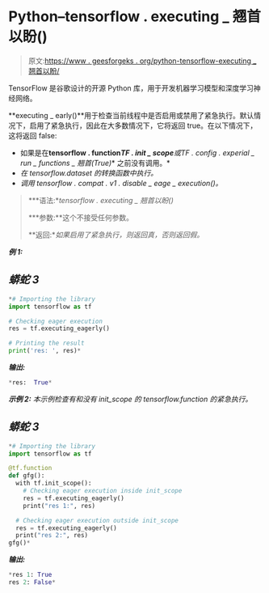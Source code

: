 # Python–tensorflow . executing _ 翘首以盼()

> 原文:[https://www . geesforgeks . org/python-tensorflow-executing _ 翘首以盼/](https://www.geeksforgeeks.org/python-tensorflow-executing_eagerly/)

TensorFlow 是谷歌设计的开源 Python 库，用于开发机器学习模型和深度学习神经网络。

**executing _ early()**用于检查当前线程中是否启用或禁用了紧急执行。默认情况下，启用了紧急执行，因此在大多数情况下，它将返回 true。在以下情况下，这将返回 false:

*   如果是在**tensorflow . function*****TF . init _ scope**或**TF . config . experial _ run _ functions _ 翘首(True)** 之前没有调用。*
*   *在 tensorflow.dataset 的转换函数中执行。*
*   *调用 tensorflow . compat . v1 . disable _ eage _ execution()。*

> ***语法:**tensorflow . executing _ 翘首以盼()*
> 
>  ***参数:**这个不接受任何参数。
> 
> **返回:**如果启用了紧急执行，则返回真，否则返回假。*

***例 1:***

## *蟒蛇 3*

```py
*# Importing the library
import tensorflow as tf

# Checking eager execution
res = tf.executing_eagerly()

# Printing the result
print('res: ', res)*
```

***输出:***

```py
*res:  True* 
```

***示例 2:** 本示例检查有和没有 init_scope 的 tensorflow.function 的紧急执行。*

## *蟒蛇 3*

```py
*# Importing the library
import tensorflow as tf

@tf.function
def gfg():
  with tf.init_scope():
    # Checking eager execution inside init_scope
    res = tf.executing_eagerly()
    print("res 1:", res)

  # Checking eager execution outside init_scope
  res = tf.executing_eagerly()
  print("res 2:", res)
gfg()*
```

***输出:***

```py
*res 1: True
res 2: False* 
```